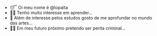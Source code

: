 - 😴 Oi meu nome é @lopaita
- 👩‍🎓 Tenho muito interesse em aprender...
- 💃 Além de interesse pelos estudos gosto de me aprofundar no mundo das artes...
- 🕵️‍♀️ Em meu futuro próximo pretendo ser perita criminal...
